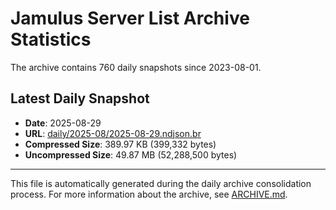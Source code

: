 # Jamulus Server List Archive Statistics

The archive contains 760 daily snapshots since 2023-08-01.

## Latest Daily Snapshot

- **Date**: 2025-08-29
- **URL**: [daily/2025-08/2025-08-29.ndjson.br](https://jamulus-archive.ap-south-1.linodeobjects.com/main/daily/2025-08/2025-08-29.ndjson.br)
- **Compressed Size**: 389.97 KB (399,332 bytes)
- **Uncompressed Size**: 49.87 MB (52,288,500 bytes)

---

This file is automatically generated during the daily archive consolidation process.
For more information about the archive, see [ARCHIVE.md](ARCHIVE.md).

